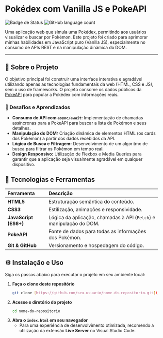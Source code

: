 # Pokédex com Vanilla JS e PokeAPI

![Badge de Status](https://img.shields.io/badge/status-finalizado-brightgreen?style=for-the-badge)
![GitHub language count](https://img.shields.io/github/languages/count/seu-usuario/nome-do-repositorio?style=for-the-badge)

Uma aplicação web que simula uma Pokédex, permitindo aos usuários visualizar e buscar por Pokémon. Este projeto foi criado para aprimorar minhas habilidades em JavaScript puro (Vanilla JS), especialmente no consumo de APIs REST e na manipulação dinâmica do DOM.

---

## 🎯 Sobre o Projeto

O objetivo principal foi construir uma interface interativa e agradável utilizando apenas as tecnologias fundamentais da web (HTML, CSS e JS), sem o uso de frameworks. O projeto consome os dados públicos da [PokeAPI](https://pokeapi.co/) para popular a Pokédex com informações reais.

### 🧠 Desafios e Aprendizados

-   **Consumo de API com `async/await`:** Implementação de chamadas assíncronas para a PokeAPI para buscar a lista de Pokémon e seus detalhes.
-   **Manipulação do DOM:** Criação dinâmica de elementos HTML (os cards dos Pokémon) a partir dos dados recebidos da API.
-   **Lógica de Busca e Filtragem:** Desenvolvimento de um algoritmo de busca para filtrar os Pokémon em tempo real.
-   **Design Responsivo:** Utilização de Flexbox e Media Queries para garantir que a aplicação seja visualmente agradável em qualquer dispositivo.

## 🚀 Tecnologias e Ferramentas

| Ferramenta | Descrição |
| :--- | :--- |
| **HTML5** | Estruturação semântica do conteúdo. |
| **CSS3** | Estilização, animações e responsividade. |
| **JavaScript (ES6+)**| Lógica da aplicação, chamadas à API (`Fetch`) e manipulação do DOM. |
| **PokeAPI** | Fonte de dados para todas as informações dos Pokémon. |
| **Git & GitHub** | Versionamento e hospedagem do código. |

## ⚙️ Instalação e Uso

Siga os passos abaixo para executar o projeto em seu ambiente local:

1.  **Faça o clone deste repositório**
    ```bash
    git clone [https://github.com/seu-usuario/nome-do-repositorio.git](https://github.com/seu-usuario/nome-do-repositorio.git)
    ```
2.  **Acesse o diretório do projeto**
    ```bash
    cd nome-do-repositorio
    ```
3.  **Abra o `index.html` em seu navegador**
    * Para uma experiência de desenvolvimento otimizada, recomendo a utilização da extensão **Live Server** no Visual Studio Code.
